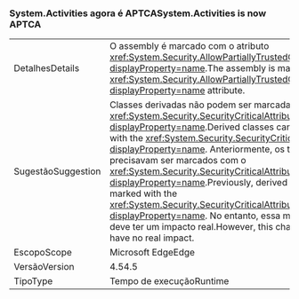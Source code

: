 ### <a name="systemactivities-is-now-aptca"></a><span data-ttu-id="ee66e-101">System.Activities agora é APTCA</span><span class="sxs-lookup"><span data-stu-id="ee66e-101">System.Activities is now APTCA</span></span>

|   |   |
|---|---|
|<span data-ttu-id="ee66e-102">Detalhes</span><span class="sxs-lookup"><span data-stu-id="ee66e-102">Details</span></span>|<span data-ttu-id="ee66e-103">O assembly é marcado com o atributo <xref:System.Security.AllowPartiallyTrustedCallersAttribute?displayProperty=name>.</span><span class="sxs-lookup"><span data-stu-id="ee66e-103">The assembly is marked with the <xref:System.Security.AllowPartiallyTrustedCallersAttribute?displayProperty=name> attribute.</span></span>|
|<span data-ttu-id="ee66e-104">Sugestão</span><span class="sxs-lookup"><span data-stu-id="ee66e-104">Suggestion</span></span>|<span data-ttu-id="ee66e-105">Classes derivadas não podem ser marcadas com <xref:System.Security.SecurityCriticalAttribute?displayProperty=name>.</span><span class="sxs-lookup"><span data-stu-id="ee66e-105">Derived classes cannot be marked with the <xref:System.Security.SecurityCriticalAttribute?displayProperty=name>.</span></span> <span data-ttu-id="ee66e-106">Anteriormente, os tipos derivados precisavam ser marcados com o <xref:System.Security.SecurityCriticalAttribute?displayProperty=name>.</span><span class="sxs-lookup"><span data-stu-id="ee66e-106">Previously, derived types had to be marked with the <xref:System.Security.SecurityCriticalAttribute?displayProperty=name>.</span></span> <span data-ttu-id="ee66e-107">No entanto, essa mudança não deve ter um impacto real.</span><span class="sxs-lookup"><span data-stu-id="ee66e-107">However, this change should have no real impact.</span></span>|
|<span data-ttu-id="ee66e-108">Escopo</span><span class="sxs-lookup"><span data-stu-id="ee66e-108">Scope</span></span>|<span data-ttu-id="ee66e-109">Microsoft Edge</span><span class="sxs-lookup"><span data-stu-id="ee66e-109">Edge</span></span>|
|<span data-ttu-id="ee66e-110">Versão</span><span class="sxs-lookup"><span data-stu-id="ee66e-110">Version</span></span>|<span data-ttu-id="ee66e-111">4.5</span><span class="sxs-lookup"><span data-stu-id="ee66e-111">4.5</span></span>|
|<span data-ttu-id="ee66e-112">Tipo</span><span class="sxs-lookup"><span data-stu-id="ee66e-112">Type</span></span>|<span data-ttu-id="ee66e-113">Tempo de execução</span><span class="sxs-lookup"><span data-stu-id="ee66e-113">Runtime</span></span>|

